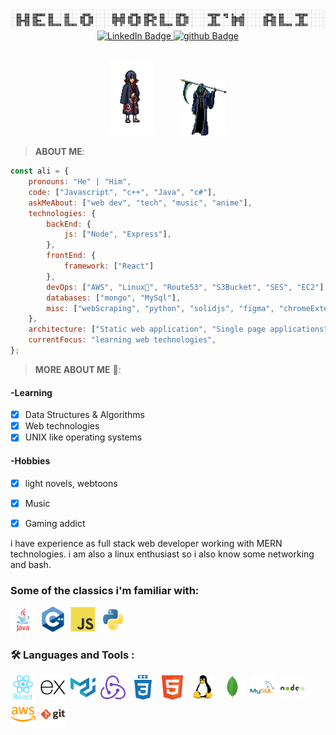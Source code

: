 <div id="header" align="center">
  <img src="https://github.com/AbyerAli/myContent/blob/main/helloWorldAli.png" alt="Names ALI"/>
  <div id="badges">
  <a href="https://www.linkedin.com/in/ali-abyer-nasir-05410a202/">
    <img src="https://img.shields.io/badge/LinkedIn-blue?style=for-the-badge&logo=linkedin&logoColor=white" alt="LinkedIn Badge"/>
  </a>
  <a href="https://github.com/AbyerAli">
    <img src="https://img.shields.io/badge/Github-black?style=for-the-badge&logo=github&logoColor=white" alt="github Badge"/>
  </a>
</div>
<img src="https://komarev.com/ghpvc/?username=AbyerAli&style=flat-square&color=blue" alt=""/>
</div>
<p align="center">
    <img alt="Light" src="https://github.com/AbyerAli/myContent/blob/main/5Mys.gif" width="70px" height="120px">
    &nbsp; &nbsp; &nbsp; &nbsp; &nbsp;
    <img alt="Dark" src="https://github.com/AbyerAli/myContent/blob/main/LV42.gif" width="75px" height="90px">
</p>

> **ABOUT ME**:

```js
const ali = {
    pronouns: "He" | "Him",
    code: ["Javascript", "c++", "Java", "c#"],
    askMeAbout: ["web dev", "tech", "music", "anime"],
    technologies: {
        backEnd: {
            js: ["Node", "Express"],
        },
        frontEnd: {
            framework: ["React"]
        },
        devOps: ["AWS", "Linux🐧", "Route53", "S3Bucket", "SES", "EC2"],
        databases: ["mongo", "MySql"],
        misc: ["webScraping", "python", "solidjs", "figma", "chromeExtentions", "GNU linux"]
    },
    architecture: ["Static web application", "Single page applications"],
    currentFocus: "learning web technologies",
};
```
> **MORE ABOUT ME** 💬:

#### -Learning

- [x] Data Structures & Algorithms
- [x] Web technologies
- [x] UNIX like operating systems

#### -Hobbies

- [x] light novels, webtoons
- [x] Music
- [x] Gaming addict


i have experience as full stack web developer working with MERN technologies.
i am also a linux enthusiast so i also know some networking and bash.
### Some of the classics i'm familiar with:
<div align="left">
  <img src="https://github.com/devicons/devicon/blob/master/icons/java/java-original-wordmark.svg" title="Java" alt="Java" width="40" height="40"/>&nbsp;
  <img src="https://github.com/devicons/devicon/blob/master/icons/cplusplus/cplusplus-original.svg" title="c++" alt="c++" width="40" height="40"/>&nbsp;
  <img src="https://github.com/devicons/devicon/blob/master/icons/javascript/javascript-original.svg" title="JavaScript" alt="JavaScript" width="40" height="40"/>&nbsp;
  <img src="https://github.com/devicons/devicon/blob/master/icons/python/python-original.svg" title="python" alt="python" width="40" height="40"/>&nbsp;
</div> 

### :hammer_and_wrench: Languages and Tools :

<div align="left">
  <img src="https://github.com/devicons/devicon/blob/master/icons/react/react-original-wordmark.svg" title="React" alt="React" width="40" height="40"/>&nbsp;
  <img src="https://github.com/devicons/devicon/blob/master/icons/express/express-original.svg" title="expressjs" alt="expressjs" width="40" height="40"/>&nbsp;
  <img src="https://github.com/devicons/devicon/blob/master/icons/materialui/materialui-original.svg" title="Material UI" alt="Material UI" width="40" height="40"/>&nbsp;
  <img src="https://github.com/devicons/devicon/blob/master/icons/redux/redux-original.svg" title="Redux" alt="Redux " width="40" height="40"/>&nbsp;
  <img src="https://github.com/devicons/devicon/blob/master/icons/css3/css3-plain-wordmark.svg"  title="CSS3" alt="CSS" width="40" height="40"/>&nbsp;
  <img src="https://github.com/devicons/devicon/blob/master/icons/html5/html5-original.svg" title="HTML5" alt="HTML" width="40" height="40"/>&nbsp;
  <img src="https://github.com/devicons/devicon/blob/master/icons/linux/linux-original.svg" title="linux" alt="linux" width="40" height="40"/>&nbsp;
  <img src="https://github.com/devicons/devicon/blob/master/icons/mongodb/mongodb-original.svg" title="mongodb"  alt="mongodb" width="40" height="40"/>&nbsp;
  <img src="https://github.com/devicons/devicon/blob/master/icons/mysql/mysql-original-wordmark.svg" title="MySQL"  alt="MySQL" width="40" height="40"/>&nbsp;
  <img src="https://github.com/devicons/devicon/blob/master/icons/nodejs/nodejs-original-wordmark.svg" title="NodeJS" alt="NodeJS" width="40" height="40"/>&nbsp;
  <img src="https://github.com/devicons/devicon/blob/master/icons/amazonwebservices/amazonwebservices-plain-wordmark.svg" title="AWS" alt="AWS" width="40" height="40"/>&nbsp;
  <img src="https://github.com/devicons/devicon/blob/master/icons/git/git-original-wordmark.svg" title="Git" **alt="Git" width="40" height="40"/>
</div>



<!---
AbyerAli/AbyerAli is a ✨ special ✨ repository because its `README.md` (this file) appears on your GitHub profile.
You can click the Preview link to take a look at your changes.
--->
